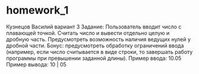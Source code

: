 # homework_1
Кузнецов Василий
вариант 3
Задание: Пользователь вводит число с плавающей точкой. Считать число и вывести отдельно целую и дробную часть. Предусмотреть возможность наличия ведущих нулей у дробной части. Бонус: предусмотреть обработку ограничений ввода (например, если число считывается в виде строки, то завершать работу программы при превышении заданной длины). Пример ввода: 10.05 Пример вывода: 10 | 05
